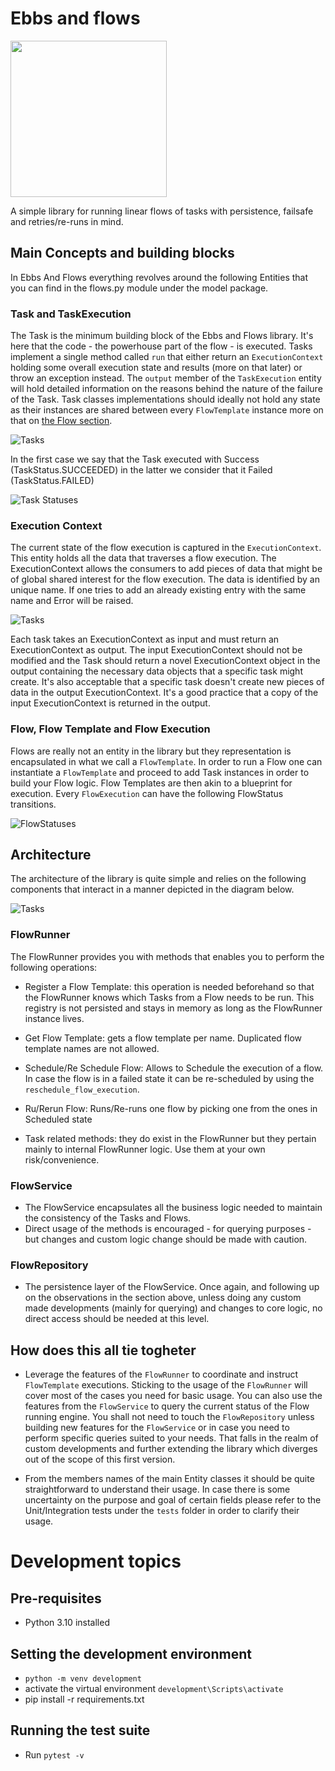 # Ebbs and flows
<img src="./docs/images/ebbs-and-flows-sv-screenshot.jpg" width="250"/>

A simple library for running linear flows of tasks with persistence, failsafe and retries/re-runs in mind.

## Main Concepts and building blocks
In Ebbs And Flows everything revolves around the following Entities that you can find in the flows.py module under the model package.

### Task and TaskExecution
The Task is the minimum building block of the Ebbs and Flows library. It's here that the code - the powerhouse part of the flow - is executed. Tasks implement a single method called ```run``` that either return an ```ExecutionContext``` holding some overall execution state and results (more on that later) or throw an exception instead. The ```output``` member of the ```TaskExecution``` entity will hold detailed information on the reasons behind the nature of the failure of the Task.
Task classes implementations should ideally not hold any state as their instances are shared between every ```FlowTemplate``` instance more on that on [the Flow section](#flow-flow-template-and-flow-execution). 

![Tasks](/docs/images/tasks.png)


In the first case we say that the Task executed with Success (TaskStatus.SUCCEEDED) in the latter we consider that it Failed (TaskStatus.FAILED)

![Task Statuses](/docs/images/task_execution_states.png)


### Execution Context
The current state of the flow execution is captured in the ```ExecutionContext```. This entity holds all the data that traverses a flow execution. 
The ExecutionContext allows the consumers to add pieces of data that might be of global shared interest for the flow execution. The data is identified by an unique name. If one tries to add an already existing entry with the same name and Error will be raised.

![Tasks](/docs/images/execution_context.png)

Each task takes an ExecutionContext as input and must return an ExecutionContext as output. The input ExecutionContext should not be modified and the Task should return a novel ExecutionContext object in the output containing the necessary data objects that a specific task might create. It's also acceptable that a specific task doesn't create new pieces of data in the output ExecutionContext. It's a good practice that a copy of the input ExecutionContext is returned in the output.

### Flow, Flow Template and Flow Execution
Flows are really not an entity in the library but they representation is encapsulated in what we call a ```FlowTemplate```. In order to run a Flow one can instantiate a ```FlowTemplate``` and proceed to add Task instances in order to build your Flow logic.
Flow Templates are then akin to a blueprint for execution. Every ```FlowExecution``` can have the following FlowStatus transitions.

![FlowStatuses](/docs/images/flow_execution_states.png)

## Architecture 

The architecture of the library is quite simple and relies on the following components that interact in a manner depicted in the diagram below.

![Tasks](/docs/images/architecture.png)

### FlowRunner
The FlowRunner provides you with methods that enables you to perform the following operations:
- Register a Flow Template: this operation is needed beforehand so that the FlowRunner knows which Tasks from a Flow needs to be run. This registry is not persisted and stays in memory as long as the FlowRunner instance lives.

- Get Flow Template: gets a flow template per name. Duplicated flow template names are not allowed.

- Schedule/Re Schedule Flow: Allows to Schedule the execution of a flow. In case the flow is in a failed state it can be re-scheduled by using the ```reschedule_flow_execution```.

- Ru/Rerun Flow: Runs/Re-runs one flow by picking one from the ones in Scheduled state

- Task related methods: they do exist in the FlowRunner but they pertain mainly to internal FlowRunner logic. Use them at your own risk/convenience.


### FlowService
- The FlowService encapsulates all the business logic needed to maintain the consistency of the Tasks and Flows.
- Direct usage of the methods is encouraged - for querying purposes - but changes and custom logic change should be made with caution.

### FlowRepository
- The persistence layer of the FlowService. Once again, and following up on the observations in the section above, unless doing any custom made developments (mainly for querying) and changes to core logic, no direct access should be needed at this level.

## How does this all tie togheter
- Leverage the features of the ```FlowRunner``` to coordinate and instruct ```FlowTemplate``` executions. Sticking to the usage of the ```FlowRunner``` will cover most of the cases you need for basic usage. You can also use the features from the ```FlowService``` to query the current status of the Flow running engine. You shall not need to touch the ```FlowRepository``` unless building new features for the ```FlowService``` or in case you need to perform specific queries suited to your needs.
That falls in the realm of custom developments and further extending the library which diverges out of the scope of this first version.

- From the members names of the main Entity classes it should be quite straightforward to understand their usage. In case there is some uncertainty on the purpose and goal of certain fields please refer to the Unit/Integration tests under the ```tests``` folder in order to clarify their usage.

# Development topics
## Pre-requisites 
- Python 3.10 installed

## Setting the development environment
- ```python -m venv development``` 
- activate the virtual environment ```development\Scripts\activate```
- pip install -r requirements.txt

## Running the test suite
- Run ```pytest -v```